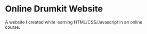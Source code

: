 # Online Drumkit Website
A website I created while learning HTML/CSS/Javascript in an online course.
